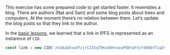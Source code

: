 This exercise has some prepared code to get started faster. It resembles a blog. There are authors (Nat and Sam) and some blog posts about trees and computers. At the moment there’s no relation between them. Let’s update the blog posts so that they link to the author.

In the [basic lessons](#/basics/02), we learned that a link in IPFS is represented as an instannce of `CID`:

```javascript
const link = new CID('z43AaGEvwdfzjrCZ3Sq7DKxdDHrwoaPQDtqF4jfdkNEVTiqGVFW')
```
